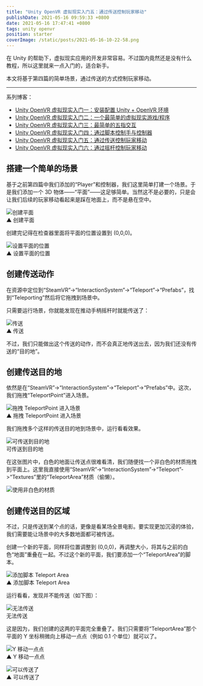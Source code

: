 ```yaml
---
title: "Unity OpenVR 虚拟现实入门五：通过传送控制玩家移动"
publishDate: 2021-05-16 09:59:33 +0800
date: 2021-05-16 17:47:41 +0800
tags: unity openvr
position: starter
coverImage: /static/posts/2021-05-16-10-22-58.png
---
```


在 Unity 的帮助下，虚拟现实应用的开发非常容易。不过国内竟然还是没有什么教程，所以这里就来一点入门的，适合新手。

本文将基于第四篇的简单场景，通过传送的方式控制玩家移动。

---

系列博客：

- [Unity OpenVR 虚拟现实入门一：安装配置 Unity + OpenVR 环境](https://blog.walterlv.com/post/unity-openvr-starting-1.html)
- [Unity OpenVR 虚拟现实入门二：一个最简单的虚拟现实游戏/程序](https://blog.walterlv.com/post/unity-openvr-starting-2.html)
- [Unity OpenVR 虚拟现实入门三：最简单的五指交互](https://blog.walterlv.com/post/unity-openvr-starting-3.html)
- [Unity OpenVR 虚拟现实入门四：通过脚本控制手与控制器](https://blog.walterlv.com/post/unity-openvr-starting-4.html)
- [Unity OpenVR 虚拟现实入门五：通过传送控制玩家移动](https://blog.walterlv.com/post/unity-openvr-starting-5.html)
- [Unity OpenVR 虚拟现实入门六：通过摇杆控制玩家移动](https://blog.walterlv.com/post/unity-openvr-starting-6.html)

<div id="toc"></div>

## 搭建一个简单的场景

基于之前第四篇中我们添加的“Player”和控制器，我们这里简单打建一个场景。于是我们添加一个 3D 物体——“平面”——这足够简单。当然这不是必要的，只是会让我们后续的玩家移动看起来是踩在地面上，而不是悬在空中。

![创建平面](/static/posts/2021-05-16-10-22-58.png)  
▲ 创建平面

创建完记得在检查器里面将平面的位置设置到 (0,0,0)。

![设置平面的位置](/static/posts/2021-05-16-10-26-22.png)  
▲ 设置平面的位置

## 创建传送动作

在资源中定位到“SteamVR”->“InteractionSystem”->“Teleport”->“Prefabs”，找到“Teleporting”然后将它拖拽到场景中。

只需要运行场景，你就能发现在推动手柄摇杆时就能传送了：

![传送](/static/posts/2021-05-16-10-31-13.png)  
▲ 传送

不过，我们只能做出这个传送的动作，而不会真正地传送出去，因为我们还没有传送的“目的地”。

## 创建传送目的地

依然是在“SteamVR”->“InteractionSystem”->“Teleport”->“Prefabs”中。这次，我们拖拽“TeleportPoint”进入场景。

![拖拽 TeleportPoint 进入场景](/static/posts/2021-05-16-10-34-27.png)  
▲ 拖拽 TeleportPoint 进入场景

我们拖拽多个这样的传送目的地到场景中，运行看看效果。

![可传送到目的地](/static/posts/2021-05-16-10-39-59.png)  
可传送到目的地

在这张图片中，白色的地面让传送点很难看清，我们随便找一个非白色的材质拖拽到平面上。这里我直接使用“SteamVR”->“InteractionSystem”->“Teleport”->“Textures”里的“TeleportArea”材质（偷懒）。

![使用非白色的材质](/static/posts/2021-05-16-10-46-56.png)

## 创建传送目的区域

不过，只是传送到某个点的话，更像是看某场全景电影。要实现更加沉浸的体验，我们需要能让场景中的大多数地面都可被传送。

创建一个新的平面，同样将位置调整到 (0,0,0)，再调整大小，将其与之前的白色“地面”重叠在一起。不过这个新的平面，我们要添加一个“TeleportArea”的脚本。

![添加脚本 Teleport Area](/static/posts/2021-05-16-10-51-55.png)  
▲ 添加脚本 Teleport Area

运行看看，发现并不能传送（如下图）：

![无法传送](/static/posts/2021-05-16-10-54-43.png)  
无法传送

这是因为，我们创建的这两的平面完全重叠了。我们只需要将“TeleportArea”那个平面的 Y 坐标稍微向上移动一点点（例如 0.1 个单位）就可以了。

![Y 移动一点点](/static/posts/2021-05-16-10-57-17.png)  
▲ Y 移动一点点

![可以传送了](/static/posts/2021-05-16-10-56-42.png)  
▲ 可以传送了

